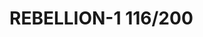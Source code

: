 # REBELLION-1                                                                                                           116/200
